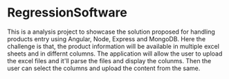 # RegressionSoftware
This is a analysis project to showcase the solution proposed for handling products entry using Angular, Node, Express and MongoDB.
Here the challenge is that, the product information will be available in multiple excel sheets and in differnt columns.
The application will allow the user to upload the excel files and it'll parse the files and display the colunms.
Then the user can select the columns and upload the content from the same.
